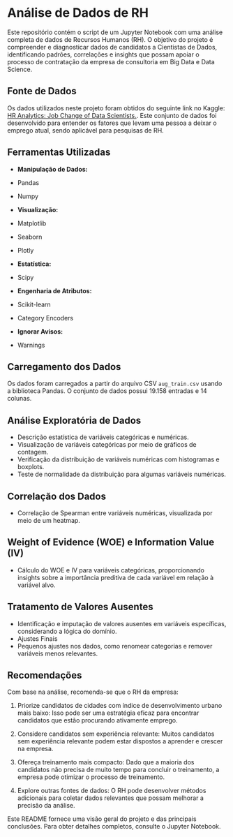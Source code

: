 # Análise de Dados de RH

Este repositório contém o script de um Jupyter Notebook com uma análise completa de dados de Recursos Humanos (RH). O objetivo do projeto é compreender e diagnosticar dados de candidatos a Cientistas de Dados, identificando padrões, correlações e insights que possam apoiar o processo de contratação da empresa de consultoria em Big Data e Data Science.

## Fonte de Dados

Os dados utilizados neste projeto foram obtidos do seguinte link no Kaggle:  [HR Analytics: Job Change of Data Scientists.](https://www.kaggle.com/arashnic/hr-analytics-job-change-of-data-scientists). Este conjunto de dados foi desenvolvido para entender os fatores que levam uma pessoa a deixar o emprego atual, sendo aplicável para pesquisas de RH.

## Ferramentas Utilizadas

* **Manipulação de Dados:**
* Pandas
* Numpy

* **Visualização:**
* Matplotlib
* Seaborn
* Plotly

* **Estatística:**
* Scipy

* **Engenharia de Atributos:**
* Scikit-learn
* Category Encoders

* **Ignorar Avisos:**
* Warnings

## Carregamento dos Dados

Os dados foram carregados a partir do arquivo CSV `aug_train.csv` usando a biblioteca Pandas. O conjunto de dados possui 19.158 entradas e 14 colunas.

## Análise Exploratória de Dados

* Descrição estatística de variáveis categóricas e numéricas.
* Visualização de variáveis categóricas por meio de gráficos de contagem.
* Verificação da distribuição de variáveis numéricas com histogramas e boxplots.
* Teste de normalidade da distribuição para algumas variáveis numéricas.

## Correlação dos Dados

* Correlação de Spearman entre variáveis numéricas, visualizada por meio de um heatmap.

## Weight of Evidence (WOE) e Information Value (IV)
* Cálculo do WOE e IV para variáveis categóricas, proporcionando insights sobre a importância preditiva de cada variável em relação à variável alvo.

## Tratamento de Valores Ausentes

* Identificação e imputação de valores ausentes em variáveis específicas, considerando a lógica do domínio.
* Ajustes Finais
* Pequenos ajustes nos dados, como renomear categorias e remover variáveis menos relevantes.

## Recomendações
Com base na análise, recomenda-se que o RH da empresa:
1. Priorize candidatos de cidades com índice de desenvolvimento urbano mais baixo: Isso pode ser uma estratégia eficaz para encontrar candidatos que estão procurando ativamente emprego.

2. Considere candidatos sem experiência relevante: Muitos candidatos sem experiência relevante podem estar dispostos a aprender e crescer na empresa.

3. Ofereça treinamento mais compacto: Dado que a maioria dos candidatos não precisa de muito tempo para concluir o treinamento, a empresa pode otimizar o processo de treinamento.

4. Explore outras fontes de dados: O RH pode desenvolver métodos adicionais para coletar dados relevantes que possam melhorar a precisão da análise.

Este README fornece uma visão geral do projeto e das principais conclusões. Para obter detalhes completos, consulte o Jupyter Notebook.

